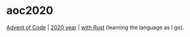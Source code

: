 # aoc2020

[Advent of Code](https://adventofcode.com/) | [2020 year](https://adventofcode.com/2020) | [with Rust](https://doc.rust-lang.org/book/) (learning the language as I go). 
